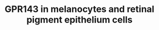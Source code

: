 ---
annotations:
- type: Disease Ontology
  value: ocular albinism
- type: Cell Type Ontology
  value: melanocyte
- type: Cell Type Ontology
  value: retinal pigment epithelial cell
authors:
- Victor Marx
- Fehrhart
- Egonw
- Marvin M2
- Eweitz
description: A disease model demonstrating the potential place of the GPR143 gene
  in the pathogenesis of ocular albinism type 1. The latter shows the interactions
  between GPR143 and the different genes responsible for melanogenesis as well as
  growth factors such as SERPINF1 and VEGF in melanocytes or the retinal pigment epithelium.
last-edited: 2021-12-17
organisms:
- Homo sapiens
redirect_from:
- /index.php/Pathway:WP4941
- /instance/WP4941
schema-jsonld:
- '@context': https://schema.org/
  '@id': https://wikipathways.github.io/pathways/WP4941.html
  '@type': Dataset
  creator:
    '@type': Organization
    name: WikiPathways
  description: A disease model demonstrating the potential place of the GPR143 gene
    in the pathogenesis of ocular albinism type 1. The latter shows the interactions
    between GPR143 and the different genes responsible for melanogenesis as well as
    growth factors such as SERPINF1 and VEGF in melanocytes or the retinal pigment
    epithelium.
  keywords:
  - ''
  - PRKACA
  - TYR
  - PLCB2
  - GNAQ
  - ASIP
  - PRKACB
  - GNA15
  - ARRB1
  - IQ
  - MART-1
  - MLANA
  - ITPR1
  - Ca2+
  - POMC
  - VEGFA
  - ADCY4
  - L-DOPA
  - CREB1
  - PRKCB
  - DQ
  - ARRB2
  - IP3
  - ATP
  - L-tyrosine
  - PMEL
  - TYRP1
  - cAMP
  - DHICA
  - SERPINF1
  - ADCY2
  - MITF
  - DHI
  - GNAS
  - PLCB1
  - GPR143
  - Dopamine
  - PRKACG
  - ADCY9
  - DCT
  - PLCB4
  - PPi
  - Dopachrome
  - PLCB3
  - MC1R
  - DAG
  license: CC0
  name: GPR143 in melanocytes and retinal pigment epithelium cells
seo: CreativeWork
title: GPR143 in melanocytes and retinal pigment epithelium cells
wpid: WP4941
---
